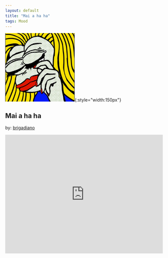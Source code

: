 ```yaml
---
layout: default
title: "Mai a ha ha"
tags: Mood
---
```

![Pepe](/assets/img/maihaha.png){:style="width:150px"}
## Mai a ha ha
by: [brigadiano](https://open.spotify.com/user/brigadiano)


<iframe src="https://open.spotify.com/embed/playlist/6HkX6N8izsuHC4U5cgvVrc" width="100%" height="380" frameborder="0" allowtransparency="true" allow="encrypted-media"></iframe>
